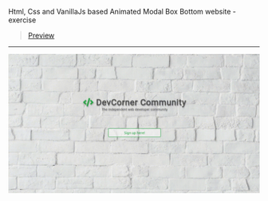Html, Css and VanillaJs based Animated Modal Box Bottom website - exercise
> [Preview](https://r4nd3l.github.io/AnimatedModalBoxBottom/)
---

![AnimatedModalBoxBottom](https://github.com/r4nd3l/AnimatedModalBoxBottom/blob/master/img/sample.gif)
